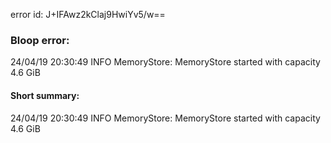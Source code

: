 error id: J+IFAwz2kClaj9HwiYv5/w==
### Bloop error:

24/04/19 20:30:49 INFO MemoryStore: MemoryStore started with capacity 4.6 GiB
#### Short summary: 

24/04/19 20:30:49 INFO MemoryStore: MemoryStore started with capacity 4.6 GiB